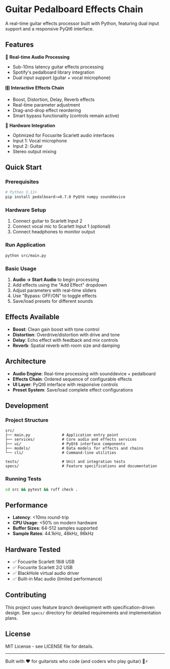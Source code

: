 # Guitar Pedalboard Effects Chain

A real-time guitar effects processor built with Python, featuring dual input support and a responsive PyQt6 interface.

## Features

🎸 **Real-time Audio Processing**
- Sub-10ms latency guitar effects processing
- Spotify's pedalboard library integration
- Dual input support (guitar + vocal microphone)

🎛️ **Interactive Effects Chain**
- Boost, Distortion, Delay, Reverb effects
- Real-time parameter adjustment
- Drag-and-drop effect reordering
- Smart bypass functionality (controls remain active)

🔧 **Hardware Integration**
- Optimized for Focusrite Scarlett audio interfaces
- Input 1: Vocal microphone
- Input 2: Guitar
- Stereo output mixing

## Quick Start

### Prerequisites
```bash
# Python 3.11+
pip install pedalboard>=0.7.0 PyQt6 numpy sounddevice
```

### Hardware Setup
1. Connect guitar to Scarlett Input 2
2. Connect vocal mic to Scarlett Input 1 (optional)
3. Connect headphones to monitor output

### Run Application
```bash
python src/main.py
```

### Basic Usage
1. **Audio → Start Audio** to begin processing
2. Add effects using the "Add Effect" dropdown
3. Adjust parameters with real-time sliders
4. Use "Bypass: OFF/ON" to toggle effects
5. Save/load presets for different sounds

## Effects Available

- **Boost**: Clean gain boost with tone control
- **Distortion**: Overdrive/distortion with drive and tone
- **Delay**: Echo effect with feedback and mix controls
- **Reverb**: Spatial reverb with room size and damping

## Architecture

- **Audio Engine**: Real-time processing with sounddevice + pedalboard
- **Effects Chain**: Ordered sequence of configurable effects
- **UI Layer**: PyQt6 interface with responsive controls
- **Preset System**: Save/load complete effect configurations

## Development

### Project Structure
```
src/
├── main.py              # Application entry point
├── services/            # Core audio and effects services
├── ui/                  # PyQt6 interface components
├── models/              # Data models for effects and chains
└── cli/                 # Command-line utilities

tests/                   # Unit and integration tests
specs/                   # Feature specifications and documentation
```

### Running Tests
```bash
cd src && pytest && ruff check .
```

## Performance

- **Latency**: <10ms round-trip
- **CPU Usage**: <50% on modern hardware
- **Buffer Sizes**: 64-512 samples supported
- **Sample Rates**: 44.1kHz, 48kHz, 96kHz

## Hardware Tested

- ✅ Focusrite Scarlett 18i8 USB
- ✅ Focusrite Scarlett 2i2 USB
- ✅ BlackHole virtual audio driver
- ✅ Built-in Mac audio (limited performance)

## Contributing

This project uses feature branch development with specification-driven design. See `specs/` directory for detailed requirements and implementation plans.

## License

MIT License - see LICENSE file for details.

---

Built with ❤️ for guitarists who code (and coders who play guitar) 🎸⚡